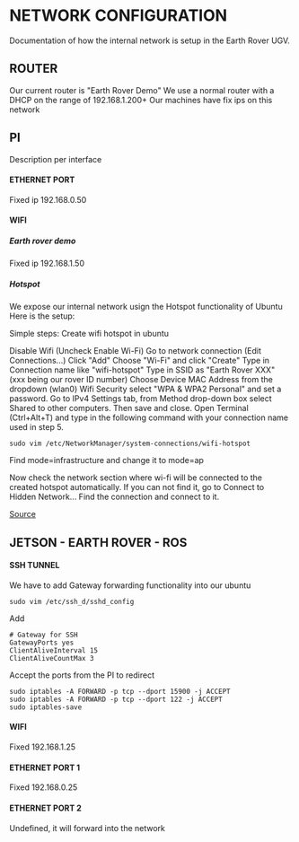 NETWORK CONFIGURATION
=====================

Documentation of how the internal network is setup in the Earth Rover UGV.

## ROUTER

Our current router is "Earth Rover Demo"
We use a normal router with a DHCP on the range of 192.168.1.200+
Our machines have fix ips on this network 

## PI 

Description per interface
#### ETHERNET PORT
Fixed ip 192.168.0.50

#### WIFI

##### Earth rover demo 
Fixed ip 192.168.1.50

##### Hotspot

We expose our internal network usign the Hotspot functionality of Ubuntu
Here is the setup:

Simple steps: Create wifi hotspot in ubuntu

Disable Wifi (Uncheck Enable Wi-Fi)
Go to network connection (Edit Connections...)
Click "Add"
Choose "Wi-Fi" and click "Create"
Type in Connection name like "wifi-hotspot"
Type in SSID as "Earth Rover XXX" (xxx being our rover ID number)
Choose Device MAC Address from the dropdown (wlan0)
Wifi Security select "WPA & WPA2 Personal" and set a password.
Go to IPv4 Settings tab, from Method drop-down box select Shared to other computers.
Then save and close.
Open Terminal (Ctrl+Alt+T) and type in the following command with your connection name used in step 5.

```
sudo vim /etc/NetworkManager/system-connections/wifi-hotspot
```
Find mode=infrastructure and change it to mode=ap

Now check the network section where wi-fi will be connected to the created hotspot automatically. If you can not find it, go to Connect to Hidden Network... Find the connection and connect to it.

[Source](http://ubuntuhandbook.org/index.php/2014/09/3-ways-create-wifi-hotspot-ubuntu/)

## JETSON - EARTH ROVER - ROS

#### SSH TUNNEL

We have to add Gateway forwarding functionality into our ubuntu 

```
sudo vim /etc/ssh_d/sshd_config
```

Add 
```
# Gateway for SSH
GatewayPorts yes
ClientAliveInterval 15
ClientAliveCountMax 3
```

Accept the ports from the PI to redirect
```
sudo iptables -A FORWARD -p tcp --dport 15900 -j ACCEPT
sudo iptables -A FORWARD -p tcp --dport 122 -j ACCEPT
sudo iptables-save
```

#### WIFI
Fixed 192.168.1.25

#### ETHERNET PORT 1
Fixed 192.168.0.25

#### ETHERNET PORT 2
Undefined, it will forward into the network


